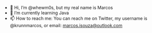 - 👋 Hi, I’m @whewm0s, but my real name is Marcos
- 🌱 I’m currently learning Java
- 📫 How to reach me: You can reach me on Twitter, my username is @krunnmarcos, or email: marcos.isouza@outlook.com
